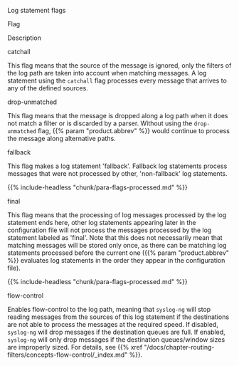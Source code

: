 ---
---
<!-- DISCLAIMER: This file is based on the syslog-ng Open Source Edition documentation https://github.com/balabit/syslog-ng-ose-guides/commit/2f4a52ee61d1ea9ad27cb4f3168b95408fddfdf2 and is used under the terms of The syslog-ng Open Source Edition Documentation License. The file has been modified by Axoflow. -->
<span id="Log"></span>Log statement flags

Flag

Description

catchall

This flag means that the source of the message is ignored, only the filters of the log path are taken into account when matching messages. A log statement using the `catchall` flag processes every message that arrives to any of the defined sources.

drop-unmatched

This flag means that the message is dropped along a log path when it does not match a filter or is discarded by a parser. Without using the `drop-unmatched` flag, {{% param "product.abbrev" %}} would continue to process the message along alternative paths.

fallback

This flag makes a log statement 'fallback'. Fallback log statements process messages that were not processed by other, 'non-fallback' log statements.

{{% include-headless "chunk/para-flags-processed.md" %}}

final

This flag means that the processing of log messages processed by the log statement ends here, other log statements appearing later in the configuration file will not process the messages processed by the log statement labeled as 'final'. Note that this does not necessarily mean that matching messages will be stored only once, as there can be matching log statements processed before the current one ({{% param "product.abbrev" %}} evaluates log statements in the order they appear in the configuration file).

{{% include-headless "chunk/para-flags-processed.md" %}}

flow-control

Enables flow-control to the log path, meaning that `syslog-ng` will stop reading messages from the sources of this log statement if the destinations are not able to process the messages at the required speed. If disabled, `syslog-ng` will drop messages if the destination queues are full. If enabled, `syslog-ng` will only drop messages if the destination queues/window sizes are improperly sized. For details, see {{% xref "/docs/chapter-routing-filters/concepts-flow-control/_index.md" %}}.
